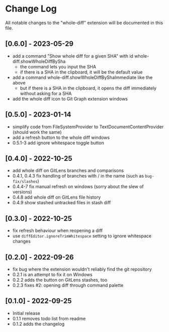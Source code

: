 # Change Log

All notable changes to the "whole-diff" extension will be documented in this
file.

## [0.6.0] - 2023-05-29

- add a command "Show whole diff for a given SHA" with id whole-diff.showWholeDiffBySha
  - the command lets you input the SHA
  - if there is a SHA in the clipboard, it will be the default value
- add a command whole-diff.showWholeDiffByShaImmediate like the above
  - but if there is a SHA in the clipboard, it opens the diff immediately without asking for a SHA
- add the whole diff icon to Git Graph extension windows

## [0.5.0] - 2023-01-14

- simplify code from FileSystemProvider to TextDocumentContentProvider (should
  work the same)
- add a refresh button to the whole diff windows
- 0.5.1-3 add ignore whitespace toggle button

## [0.4.0] - 2022-10-25

- add whole diff on GitLens branches and comparisons
- 0.4.1, 0.4.3 fix handling of branches with / in the name (such as
  `bug-fix/slashes`)
- 0.4.4-7 fix manual refresh on windows (sorry about the slew of versions)
- 0.4.8 add whole diff on GitLens file history
- 0.4.9 show stashed untracked files in stash diff

## [0.3.0] - 2022-10-25

- fix refresh behaviour when reopening a diff
- use `diffEditor.ignoreTrimWhitespace` setting to ignore whitespace changes

## [0.2.0] - 2022-09-26

- fix bug where the extension wouldn't reliably find the git repository
- 0.2.1 is an attempt to fix it on Windows
- 0.2.2 adds the button on GitLens stashes, too
- 0.2.3 fixes #2: opening diff through command palette

## [0.1.0] - 2022-09-25

- Initial release
- 0.1.1 removes todo list from readme
- 0.1.2 adds the changelog
